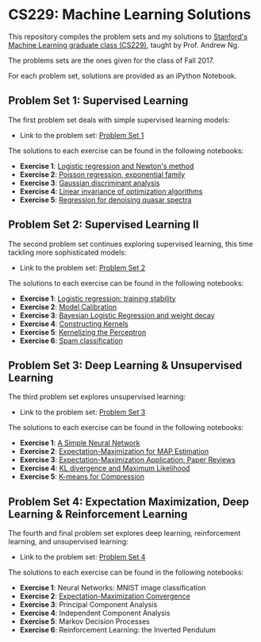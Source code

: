 # CS229: Machine Learning Solutions

This repository compiles the problem sets and my solutions to [Stanford's Machine Learning graduate class (CS229)](http://cs229.stanford.edu/), taught by Prof. Andrew Ng.

The problems sets are the ones given for the class of Fall 2017.

For each problem set, solutions are provided as an iPython Notebook.

## Problem Set 1: Supervised Learning

The first problem set deals with simple supervised learning models:

- Link to the problem set: [Problem Set 1](http://github.com/ccombier/CS229/blob/master/Problem1/ps1.pdf)

The solutions to each exercise can be found in the following notebooks:

- **Exercise 1**: [Logistic regression and Newton's method](http://github.com/ccombier/CS229/blob/master/Problem1/1_Logistic_Regression.ipynb)
- **Exercise 2**: [Poisson regression, exponential family](http://github.com/ccombier/CS229/blob/master/Problem1/2_Poisson_Regression.ipynb)
- **Exercise 3**: [Gaussian discriminant analysis](http://github.com/ccombier/CS229/blob/master/Problem1/3_Gaussian_Discriminant_Analysis.ipynb)
- **Exercise 4**: [Linear invariance of optimization algorithms](http://github.com/ccombier/CS229/blob/master/Problem1/4_Linear_Invariance.ipynb)
- **Exercise 5**: [Regression for denoising quasar spectra](http://github.com/ccombier/CS229/blob/master/Problem1/5_Quasar_Regression.ipynb)

## Problem Set 2: Supervised Learning II

The second problem set continues exploring supervised learning, this time tackling more sophisticated models:

- Link to the problem set: [Problem Set 2](http://github.com/ccombier/CS229/blob/master/Problem2/ps2.pdf)

The solutions to each exercise can be found in the following notebooks:

- **Exercise 1**: [Logistic regression: training stability](http://github.com/ccombier/CS229/blob/master/Problem2/1_Training_Stability.ipynb)
- **Exercise 2**: [Model Calibration](http://github.com/ccombier/CS229/blob/master/Problem2/2_Model_Calibration.ipynb)
- **Exercise 3**: [Bayesian Logistic Regression and weight decay](http://github.com/ccombier/CS229/blob/master/Problem2/3_Bayesian_Logistic_Regression.ipynb)
- **Exercise 4**: [Constructing Kernels](http://github.com/ccombier/CS229/blob/master/Problem2/4_Constructing_Kernels.ipynb)
- **Exercise 5**: [Kernelizing the Perceptron](http://github.com/ccombier/CS229/blob/master/Problem2/5_Kernelizing_the_Perceptron.ipynb)
- **Exercise 6**: [Spam classification](http://github.com/ccombier/CS229/blob/master/Problem2/6_Spam_Classification.ipynb)

## Problem Set 3: Deep Learning & Unsupervised Learning

The third problem set explores unsupervised learning:

- Link to the problem set: [Problem Set 3](http://github.com/ccombier/CS229/blob/master/Problem3/ps3.pdf)

The solutions to each exercise can be found in the following notebooks:

- **Exercise 1**: [A Simple Neural Network](http://github.com/ccombier/CS229/blob/master/Problem3/1_Simple_Neural_Network.ipynb)
- **Exercise 2**: [Expectation-Maximization for MAP Estimation](http://github.com/ccombier/CS229/blob/master/Problem3/2_EM_for_MAP.ipynb)
- **Exercise 3**: [Expectation-Maximization Application: Paper Reviews](http://github.com/ccombier/CS229/blob/master/Problem3/3_EM_Application.ipynb)
- **Exercise 4**: [KL divergence and Maximum Likelihood](http://github.com/ccombier/CS229/blob/master/Problem3/4_KL_Divergence.ipynb)
- **Exercise 5**: [K-means for Compression](http://github.com/ccombier/CS229/blob/master/Problem3/5_K-means_for_Compression.ipynb)

## Problem Set 4: Expectation Maximization, Deep Learning & Reinforcement Learning

The fourth and final problem set explores deep learning, reinforcement learning, and unsupervised learning:

- Link to the problem set: [Problem Set 4](http://github.com/ccombier/CS229/blob/master/Problem4/ps4.pdf)

The solutions to each exercise can be found in the following notebooks:

- **Exercise 1**: Neural Networks: MNIST image classification
- **Exercise 2**: [Expectation-Maximization Convergence](http://github.com/ccombier/CS229/blob/master/Problem4/2_EM-Convergence.ipynb)
- **Exercise 3**: Principal Component Analysis
- **Exercise 4**: Independent Component Analysis
- **Exercise 5**: Markov Decision Processes
- **Exercise 6**: Reinforcement Learning: the Inverted Pendulum